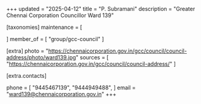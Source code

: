 +++
updated = "2025-04-12"
title = "P. Subramani"
description = "Greater Chennai Corporation Councillor Ward 139"

[taxonomies]
maintenance = [

]
member_of = [
    "group/gcc-council"
]

[extra]
photo = "https://chennaicorporation.gov.in/gcc/council/council-address/photo/ward139.jpg"
sources = [
    "https://chennaicorporation.gov.in/gcc/council/council-address/"
]

[extra.contacts]

phone = [
    "9445467139",
    "9444949488",
    ]
email = "ward139@chennaicorporation.gov.in"
+++
